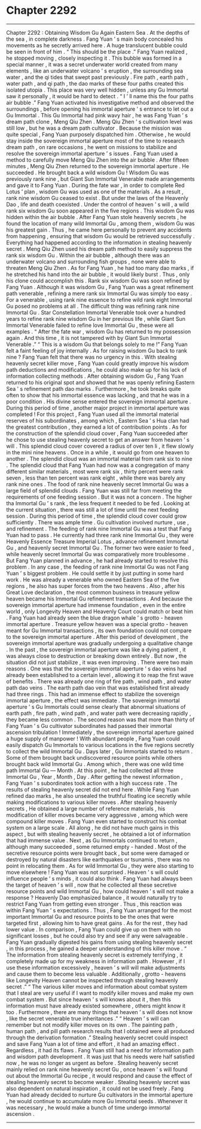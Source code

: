 
# Chapter 2292


---

Chapter 2292 : Obtaining Wisdom Gu Again
Eastern Sea .
At the depths of the sea , in complete darkness .
Fang Yuan ’ s main body concealed his movements as he secretly arrived here .
A huge translucent bubble could be seen in front of him .
“ This should be the place .” Fang Yuan realized , he stopped moving , closely inspecting it .
This bubble was formed in a special manner , it was a secret underwater world created from many elements , like an underwater volcano ’ s eruption , the surrounding sea water , and the qi tides that swept past previously .
Fire path , earth path , water path , and qi path , the dao marks of these four paths created this isolated utopia .
This place was very well hidden , unless any Gu Immortal saw it personally , it would be hard to detect .
“ I ’ ll name this the four paths air bubble .” Fang Yuan activated his investigative method and observed the surroundings , before opening his immortal aperture ’ s entrance to let out a Gu Immortal .
This Gu Immortal had pink wavy hair , he was Fang Yuan ’ s dream path clone , Meng Qiu Zhen .
Meng Qiu Zhen ’ s cultivation level was still low , but he was a dream path cultivator .
Because the mission was quite special , Fang Yuan purposely dispatched him . Otherwise , he would stay inside the sovereign immortal aperture most of the time to research dream path , on rare occasions , he went on missions to stabilize and resolve the sovereign immortal aperture ’ s issues .
Fang Yuan used a method to carefully move Meng Qiu Zhen into the air bubble .
After fifteen minutes , Meng Qiu Zhen returned to the sovereign immortal aperture .
He succeeded .
He brought back a wild wisdom Gu !
Wisdom Gu was previously rank nine , but Giant Sun Immortal Venerable made arrangements and gave it to Fang Yuan .
During the fate war , in order to complete Red Lotus ’ plan , wisdom Gu was used as one of the materials .
As a result , rank nine wisdom Gu ceased to exist .
But under the laws of the Heavenly Dao , life and death coexisted . Under the control of heaven ’ s will , a wild rank six wisdom Gu soon appeared in the five regions .
This wisdom Gu was hidden within the air bubble .
After Fang Yuan stole heavenly secrets , he found the location of many wild Immortal Gu , among them , wisdom Gu was his greatest gain .
Thus , he came here personally to prevent any accidents from happening , ensuring that wisdom Gu would be retrieved successfully .
Everything had happened according to the information in stealing heavenly secret .
Meng Qiu Zhen used his dream path method to easily suppress the rank six wisdom Gu .
Within the air bubble , although there was an underwater volcano and surrounding fish groups , none were able to threaten Meng Qiu Zhen .
As for Fang Yuan , he had too many dao marks , if he stretched his hand into the air bubble , it would likely burst .
Thus , only his clone could accomplish this .
Rank six wisdom Gu was soon refined by Fang Yuan .
Although it was wisdom Gu , Fang Yuan was a great refinement path venerable , refining a mere rank six Immortal Gu was simply too easy .
For a venerable , using rank nine essence to refine wild rank eight Immortal Gu posed no problems at all .
The difficult thing was refining rank nine Immortal Gu .
Star Constellation Immortal Venerable took over a hundred years to refine rank nine wisdom Gu in her previous life , while Giant Sun Immortal Venerable failed to refine love Immortal Gu , these were all examples .
“ After the fate war , wisdom Gu has returned to my possession again . And this time , it is not tampered with by Giant Sun Immortal Venerable .”
“ This is a wisdom Gu that belongs solely to me !”
Fang Yuan felt a faint feeling of joy internally .
As for raising wisdom Gu back to rank nine ?
Fang Yuan felt that there was no urgency in this .
With stealing heavenly secret killer move , Fang Yuan could greatly improve his wisdom path deductions and modifications , he could also make up for his lack of information collecting methods .
After obtaining wisdom Gu , Fang Yuan returned to his original spot and showed that he was openly refining Eastern Sea ’ s refinement path dao marks . Furthermore , he took breaks quite often to show that his immortal essence was lacking , and that he was in a poor condition .
His divine sense entered the sovereign immortal aperture .
During this period of time , another major project in immortal aperture was completed !
For this project , Fang Yuan used all the immortal material reserves of his subordinates , among which , Eastern Sea ’ s Hua clan had the greatest contribution , they earned a lot of contribution points .
As for the construction of the splendid cloud cover , Fang Yuan succeeded after he chose to use stealing heavenly secret to get an answer from heaven ’ s will .
This splendid cloud cover covered a radius of over ten li , it flew slowly in the mini nine heavens .
Once in a while , it would go from one heaven to another .
The splendid cloud was an immortal material from rank six to nine .
The splendid cloud that Fang Yuan had now was a congregation of many different similar materials , most were rank six , thirty percent were rank seven , less than ten percent was rank eight , while there was barely any rank nine ones .
The food of rank nine heavenly secret Immortal Gu was a large field of splendid clouds .
Fang Yuan was still far from meeting the requirements of one feeding session .
But it was not a concern .
The higher tha Immortal Gu ’ s rank , the less frequent it needed to be fed . Looking at the current situation , there was still a lot of time until the next feeding session .
During this period of time , the splendid cloud cover could grow sufficiently .
There was ample time .
Gu cultivation involved nurture , use , and refinement . The feeding of rank nine Immortal Gu was a test that Fang Yuan had to pass .
He currently had three rank nine Immortal Gu , they were Heavenly Essence Treasure Imperial Lotus , advance refinement Immortal Gu , and heavenly secret Immortal Gu . The former two were easier to feed , while heavenly secret Immortal Gu was comparatively more troublesome .
But Fang Yuan planned in advance , he had already started to resolve this problem .
In any case , the feeding of rank nine Immortal Gu was not Fang Yuan ’ s biggest problem .
He could settle it by just putting in some hard work .
He was already a venerable who owned Eastern Sea of the five regions , he also has super forces from the two heavens . Also , after his Great Love declaration , the most common business in treasure yellow heaven became his Immortal Gu refinement transactions .
And because the sovereign immortal aperture had immense foundation , even in the entire world , only Longevity Heaven and Heavenly Court could match or beat him .
Fang Yuan had already seen the blue dragon whale ’ s grotto - heaven immortal aperture .
Treasure yellow heaven was a special grotto - heaven meant for Gu Immortal transactions , its own foundation could not compare to the sovereign immortal aperture .
After this period of development , the sovereign immortal aperture was gradually undergoing a qualitative change .
In the past , the sovereign immortal aperture was like a dying patient , it was always close to destruction or breaking down entirely .
But now , the situation did not just stabilize , it was even improving .
There were two main reasons .
One was that the sovereign immortal aperture ’ s dao veins had already been established to a certain level , allowing it to reap the first wave of benefits .
There was already one ring of fire path , wind path , and water path dao veins .
The earth path dao vein that was established first already had three rings .
This had an immense effect to stabilize the sovereign immortal aperture , the effect was immediate .
The sovereign immortal aperture ’ s Gu Immortals could sense clearly that abnormal situations of earth path , fire path , wind path , and water path were decreasing rapidly , they became less common .
The second reason was that more than thirty of Fang Yuan ’ s Gu cultivator subordinates had passed their immortal ascension tribulation !
Immediately , the sovereign immortal aperture gained a huge supply of manpower !
With abundant people , Fang Yuan could easily dispatch Gu Immortals to various locations in the five regions secretly to collect the wild Immortal Gu .
Days later , Gu Immortals started to return . Some of them brought back undiscovered resource points while others brought back wild Immortal Gu .
Among which , there was one wild time path Immortal Gu — Month .
At this point , he had collected all three Immortal Gu , Year , Month , Day .
After getting the newest information , Fang Yuan ’ s subordinates took action with a high success rate .
The results of stealing heavenly secret did not end here .
While Fang Yuan refined dao marks , he also unsealed the truthful floating ice secretly while making modifications to various killer moves .
After stealing heavenly secrets , He obtained a large number of reference materials , his modification of killer moves became very aggressive , among which were compound killer moves .
Fang Yuan even started to construct his combat system on a large scale .
All along , he did not have much gains in this aspect , but with stealing heavenly secret , he obtained a lot of information that had immense value .
Next , as Gu Immortals continued to return , although many succeeded , some returned empty - handed .
Most of the secretive resource points were brought back , but some were damaged or destroyed by natural disasters like earthquakes or tsunamis , there was no point in relocating them .
As for wild Immortal Gu , they were also starting to move elsewhere !
Fang Yuan was not surprised .
Heaven ’ s will could influence people ’ s minds , it could also think . Fang Yuan had always been the target of heaven ’ s will , now that he collected all these secretive resource points and wild Immortal Gu , how could heaven ’ s will not make a response ?
Heavenly Dao emphasized balance , it would naturally try to restrict Fang Yuan from getting even stronger .
Thus , this reaction was within Fang Yuan ’ s expectations .
Thus , Fang Yuan arranged for the most important Immortal Gu and resource points to be the ones that were targeted first , allowing him to have great gains .
As for the rest , they had lower value . In comparison , Fang Yuan could give up on them with no significant losses , but he could also try and see if any were salvageable .
Fang Yuan gradually digested his gains from using stealing heavenly secret , in this process , he gained a deeper understanding of this killer move .
“ The information from stealing heavenly secret is extremely terrifying , it completely made up for my weakness in information path . However , if I use these information excessively , heaven ’ s will will make adjustments and cause them to become less valuable . Additionally , grotto - heavens like Longevity Heaven cannot be inspected through stealing heavenly secret .”
“ The various killer moves and information about combat system that I steal are very useful if I want to modify killer moves and make my own combat system . But since heaven ’ s will knows about it , then this information must have already existed somewhere , others might know it too . Furthermore , there are many things that heaven ’ s will does not know , like the secret venerable true inheritances .”
“ Heaven ’ s will can remember but not modify killer moves on its own . The painting path , human path , and pill path research results that I obtained were all produced through the derivation formation .”
Stealing heavenly secret could inspect and save Fang Yuan a lot of time and effort , it had an amazing effect . Regardless , it had its flaws .
Fang Yuan still had a need for information path and wisdom path development .
It was just that his needs were half satisfied now , he was no longer as urgent as before .
Stealing heavenly secret mainly relied on rank nine heavenly secret Gu , once heaven ’ s will found out about the Immortal Gu recipe , it would respond and cause the effect of stealing heavenly secret to become weaker .
Stealing heavenly secret was also dependent on natural inspiration , it could not be used freely .
Fang Yuan had already decided to nurture Gu cultivators in the immortal aperture , he would continue to accumulate more Gu Immortal seeds . Whenever it was necessary , he would make a bunch of time undergo immortal ascension .

---

